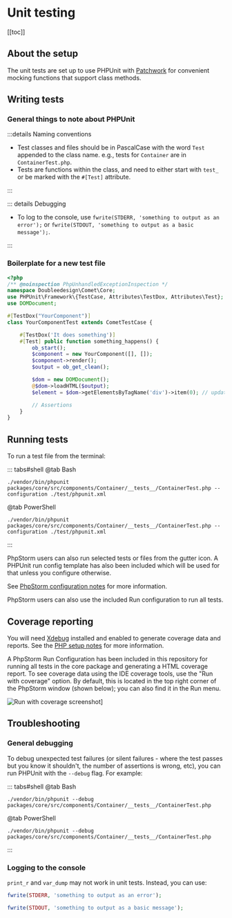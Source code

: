# Unit testing

[[toc]]

## About the setup

The unit tests are set up to use PHPUnit with [Patchwork](https://patchwork2.org/) for convenient mocking functions that support class methods.

## Writing tests

### General things to note about PHPUnit

:::details Naming conventions
- Test classes and files should be in PascalCase with the word `Test` appended to the class name. e.g., tests for `Container` are in `ContainerTest.php`.
- Tests are functions within the class, and need to either start with `test_` or be marked with the `#[Test]` attribute.

:::

::: details Debugging
- To log to the console, use `fwrite(STDERR, 'something to output as an error');` or `fwrite(STDOUT, 'something to output as a basic message');`.

:::

### Boilerplate for a new test file

```php
<?php
/** @noinspection PhpUnhandledExceptionInspection */
namespace Doubleedesign\Comet\Core;
use PHPUnit\Framework\{TestCase, Attributes\TestDox, Attributes\Test};
use DOMDocument;

#[TestDox("YourComponent")]
class YourComponentTest extends CometTestCase {

	#[TestDox('It does something')]
	#[Test] public function something_happens() {
		ob_start();
		$component = new YourComponent([], []);
		$component->render();
		$output = ob_get_clean();

		$dom = new DOMDocument();
		@$dom->loadHTML($output);
		$element = $dom->getElementsByTagName('div')->item(0); // update this to find your component

		// Assertions
	}
}

```

## Running tests

To run a test file from the terminal:

::: tabs#shell
@tab Bash
```bash:no-line-numbers
./vendor/bin/phpunit packages/core/src/components/Container/__tests__/ContainerTest.php --configuration ./test/phpunit.xml
```
@tab PowerShell
```powershell:no-line-numbers
./vendor/bin/phpunit packages/core/src/components/Container/__tests__/ContainerTest.php --configuration ./test/phpunit.xml
```
:::

PhpStorm users can also run selected tests or files from the gutter icon. A PHPUnit run config template has also been included which will be
used for that unless you configure otherwise.

See [PhpStorm configuration notes](../tooling/phpstorm.md) for more information.

PhpStorm users can also use the included Run configuration to run all tests.

## Coverage reporting

You will need [Xdebug](https://xdebug.org/) installed and enabled to generate coverage data and reports. See
the [PHP setup notes](../tooling/php.md) for more information.

A PhpStorm Run Configuration has been included in this repository for running all tests in the core package and generating a HTML coverage
report. To see coverage data using the IDE coverage tools, use the "Run with coverage" option. By default, this is
located in the top right corner of the PhpStorm window (shown below); you can also find it in the Run menu.

![Run with coverage screenshot](/phpstorm-run-with-coverage.png)]

## Troubleshooting

### General debugging

To debug unexpected test failures (or silent failures - where the test passes but you know it shouldn't, the number of
assertions is wrong, etc), you can run PHPUnit with the `--debug` flag. For example:

::: tabs#shell
@tab Bash
```bash:no-line-numbers
./vendor/bin/phpunit --debug packages/core/src/components/Container/__tests__/ContainerTest.php
```
@tab PowerShell
```powershell:no-line-numbers
./vendor/bin/phpunit --debug packages/core/src/components/Container/__tests__/ContainerTest.php
```
:::

### Logging to the console

`print_r` and `var_dump` may not work in unit tests. Instead, you can use:

```php
fwrite(STDERR, 'something to output as an error');
```
```php
fwrite(STDOUT, 'something to output as a basic message');
```
